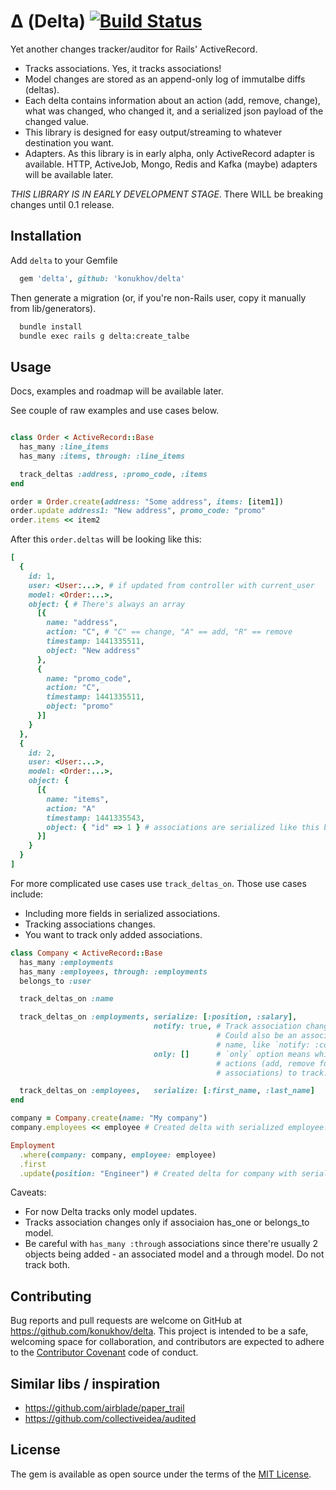 # Δ (Delta) [![Build Status](https://travis-ci.org/konukhov/delta.svg?branch=master)](https://travis-ci.org/konukhov/delta)

Yet another changes tracker/auditor for Rails' ActiveRecord.

+ Tracks associations. Yes, it tracks associations!
+ Model changes are stored as an append-only log of immutalbe diffs (deltas).
+ Each delta contains information about an action (add, remove, change), what was changed, who changed it, and a serialized json payload of the changed value.
+ This library is designed for easy output/streaming to whatever destination you want.
+ Adapters. As this library is in early alpha, only ActiveRecord adapter is available. HTTP, ActiveJob, Mongo, Redis and Kafka (maybe) adapters will be available later.

*THIS LIBRARY IS IN EARLY DEVELOPMENT STAGE*. There WILL be breaking changes until 0.1 release.

## Installation

Add `delta` to your Gemfile

```ruby
  gem 'delta', github: 'konukhov/delta'
```

Then generate a migration (or, if you're non-Rails user, copy it manually from lib/generators).

```sh
  bundle install
  bundle exec rails g delta:create_talbe
```

## Usage

Docs, examples and roadmap will be available later.

See couple of raw examples and use cases below.

```ruby

class Order < ActiveRecord::Base
  has_many :line_items
  has_many :items, through: :line_items

  track_deltas :address, :promo_code, :items
end

order = Order.create(address: "Some address", items: [item1])
order.update address1: "New address", promo_code: "promo"
order.items << item2
```

After this `order.deltas` will be looking like this:

```ruby
[
  {
    id: 1,
    user: <User:...>, # if updated from controller with current_user
    model: <Order:...>,
    object: { # There's always an array
      [{
        name: "address",
        action: "C", # "C" == change, "A" == add, "R" == remove
        timestamp: 1441335511,
        object: "New address"
      },
      {
        name: "promo_code",
        action: "C",
        timestamp: 1441335511,
        object: "promo"
      }]
    }
  },
  {
    id: 2,
    user: <User:...>,
    model: <Order:...>,
    object: {
      [{
        name: "items",
        action: "A"
        timestamp: 1441335543,
        object: { "id" => 1 } # associations are serialized like this by default
      }]
    }
  }
]
```

For more complicated use cases use `track_deltas_on`. Those use cases include:
+ Including more fields in serialized associations.
+ Tracking associations changes.
+ You want to track only added associations.

```ruby
class Company < ActiveRecord::Base
  has_many :employments
  has_many :employees, through: :employments
  belongs_to :user

  track_deltas_on :name

  track_deltas_on :employments, serialize: [:position, :salary],
                                notify: true, # Track association changes.
                                              # Could also be an association
                                              # name, like `notify: :company`.
                                only: []      # `only` option means which
                                              # actions (add, remove for
                                              # associations) to track.

  track_deltas_on :employees,   serialize: [:first_name, :last_name]
end

company = Company.create(name: "My company")
company.employees << employee # Created delta with serialized employee.

Employment
  .where(company: company, employee: employee)
  .first
  .update(position: "Engineer") # Created delta for company with serialized employemnt.
```

Caveats:
+ For now Delta tracks only model updates.
+ Tracks association changes only if associaion has_one or belongs_to model.
+ Be careful with `has_many :through` associations since there're usually 2 objects being added - an associated model and a through model. Do not track both.

## Contributing

Bug reports and pull requests are welcome on GitHub at https://github.com/konukhov/delta. This project is intended to be a safe, welcoming space for collaboration, and contributors are expected to adhere to the [Contributor Covenant](http://contributor-covenant.org) code of conduct.

## Similar libs / inspiration

+ https://github.com/airblade/paper_trail
+ https://github.com/collectiveidea/audited


## License

The gem is available as open source under the terms of the [MIT License](http://opensource.org/licenses/MIT).

